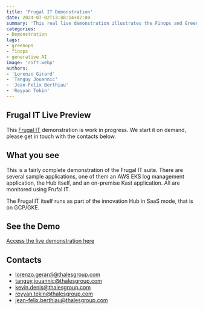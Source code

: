 ```yaml
---
title: 'Frugal IT Demonstration'
date: 2024-07-02T13:48:14+02:00
summary: 'This real live demonstration illustrates the Finops and Greenops monitoring of a sample AWS kubernetes application.'
categories: 
- Demonstration
tags:
- greenops
- finops
- generative AI
image: 'rift.webp'
authors: 
- 'Lorenzo Girard'
- 'Tanguy Jouannic'
- 'Jean-Felix Berthiau'
- 'Reyyan Tekin'
---
```


## Frugal IT Live Preview

This [Frugal IT](/building-blocks/frugal-it) demonstration is work in progress. 
We start it on demand, please get in touch with the contacts below. 

## What you see

This is a fairly complete demonstration of the Frugal IT suite. There are several 
sample applications, one of them an AWS EKS log management application, the Hub itself, and an on-premise
Kast application. All are monitored using Frufal IT.

The Frugal IT itself runs as part of the innovation Hub in SaaS mode, 
that is on GCP/GKE. 

## See the Demo

[Access the live demonstration here](https://frugalit.innovation.forthales.com)

## Contacts

- lorenzo.gerardi@thalesgroup.com
- tanguy.jouannic@thalesgroup.com
- kevin.denis@thalesgroup.com
- reyyan.tekin@thalesgroup.com
- jean-felix.berthiau@thalesgroup.com



